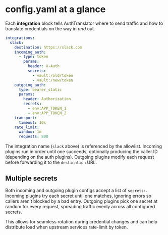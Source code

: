 # config.yaml at a glance

Each **integration** block tells AuthTranslator where to send traffic and how to translate credentials on the way in _and_ out.

```yaml
integrations:
  slack:
    destination: https://slack.com
    incoming_auth:
      - type: token
        params:
          header: X-Auth
          secrets:
            - vault:/old/token
            - vault:/new/token
    outgoing_auth:
      type: bearer_static
      params:
        header: Authorization
        secrets:
          - env:APP_TOKEN_1
          - env:APP_TOKEN_2
    transport:
      timeout: 10s
    rate_limit:
      window: 1m
      requests: 800
```

The integration name (`slack` above) is referenced by the allowlist. Incoming plugins run in order until one succeeds, optionally producing the caller ID (depending on the auth plugins). Outgoing plugins modify each request before forwarding it to the `destination` URL.

## Multiple secrets

Both incoming and outgoing plugin configs accept a list of `secrets:`. Incoming plugins try each secret until one matches, ignoring errors so callers aren’t blocked by a bad entry. Outgoing plugins pick one secret at random for every request, spreading traffic evenly across all configured secrets.

This allows for seamless rotation during credential changes and can help distribute load when upstream services rate-limit by token.

